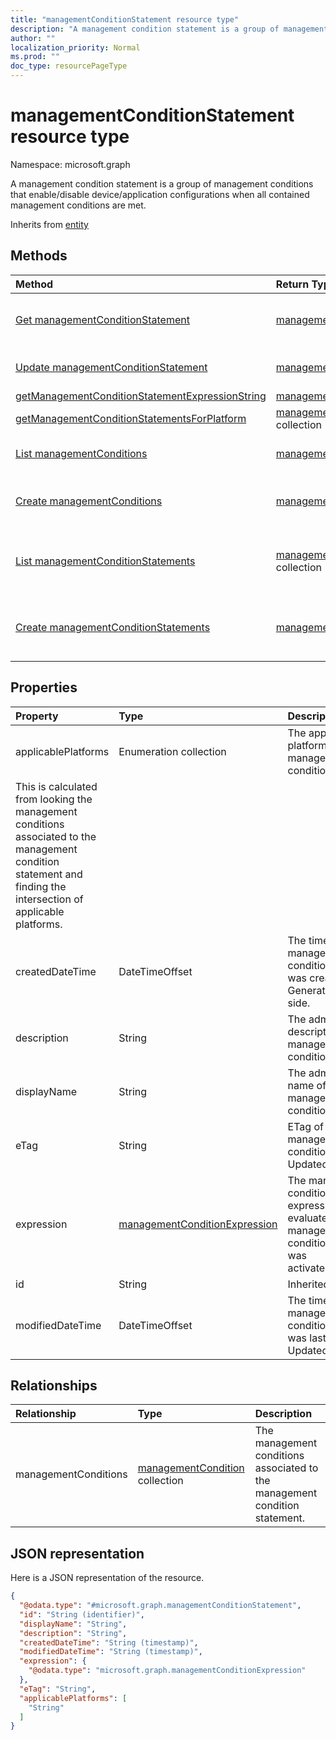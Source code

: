```yaml
---
title: "managementConditionStatement resource type"
description: "A management condition statement is a group of management conditions that enable/disable device/application configurations when all contained management conditions are met."
author: ""
localization_priority: Normal
ms.prod: ""
doc_type: resourcePageType
---
```


# managementConditionStatement resource type


Namespace: microsoft.graph

A management condition statement is a group of management conditions that enable/disable device/application configurations when all contained management conditions are met.


Inherits from [entity](../resources/entity.md)

## Methods
|Method|Return Type|Description|
|:---|:---|:---|
|[Get managementConditionStatement](../api/managementconditionstatement-get.md)|[managementConditionStatement](../resources/managementconditionstatement.md)|Read properties and relationships of the [managementConditionStatement](../resources/managementconditionstatement.md) object.|
|[Update managementConditionStatement](../api/managementconditionstatement-update.md)|[managementConditionStatement](../resources/managementconditionstatement.md)|Update the properties of a [managementConditionStatement](../resources/managementconditionstatement.md) object.|
|[getManagementConditionStatementExpressionString](../api/managementconditionstatement-getmanagementconditionstatementexpressionstring.md)|[managementConditionExpressionString](../resources/managementconditionexpressionstring.md)||
|[getManagementConditionStatementsForPlatform](../api/managementconditionstatement-getmanagementconditionstatementsforplatform.md)|[managementConditionStatement](../resources/managementconditionstatement.md) collection||
|[List managementConditions](../api/managementconditionstatement-list-managementconditions.md)|[managementCondition](../resources/managementcondition.md) collection|Get the managementConditions from the managementConditions navigation property.|
|[Create managementConditions](../api/managementconditionstatement-post-managementconditions.md)|[managementCondition](../resources/managementcondition.md)|Create managementConditions by posting to the managementConditions collection.|
|[List managementConditionStatements](../api/managementcondition-list-managementconditionstatements.md)|[managementConditionStatement](../resources/managementconditionstatement.md) collection|Get the managementConditionStatements from the managementConditionStatements navigation property.|
|[Create managementConditionStatements](../api/managementcondition-post-managementconditionstatements.md)|[managementConditionStatement](../resources/managementconditionstatement.md)|Create managementConditionStatements by posting to the managementConditionStatements collection.|

## Properties
|Property|Type|Description|
|:---|:---|:---|
|applicablePlatforms|Enumeration collection|The applicable platforms for this management condition statement.
This is calculated from looking the management conditions associated to the management condition statement and finding the intersection of applicable platforms.|
|createdDateTime|DateTimeOffset|The time the management condition statement was created. Generated service side.|
|description|String|The admin defined description of the management condition statement.|
|displayName|String|The admin defined name of the management condition statement.|
|eTag|String|ETag of the management condition statement. Updated service side.|
|expression|[managementConditionExpression](../resources/managementconditionexpression.md)|The management condition statement expression used to evaluate if a management condition statement was activated/deactivated.|
|id|String| Inherited from [entity](../resources/entity.md)|
|modifiedDateTime|DateTimeOffset|The time the management condition statement was last modified. Updated service side.|

## Relationships
|Relationship|Type|Description|
|:---|:---|:---|
|managementConditions|[managementCondition](../resources/managementcondition.md) collection|The management conditions associated to the management condition statement.|

## JSON representation
Here is a JSON representation of the resource.
<!-- {
  "blockType": "resource",
  "keyProperty": "id",
  "@odata.type": "microsoft.graph.managementConditionStatement",
  "baseType": "microsoft.graph.entity",
  "openType": false
}
-->
``` json
{
  "@odata.type": "#microsoft.graph.managementConditionStatement",
  "id": "String (identifier)",
  "displayName": "String",
  "description": "String",
  "createdDateTime": "String (timestamp)",
  "modifiedDateTime": "String (timestamp)",
  "expression": {
    "@odata.type": "microsoft.graph.managementConditionExpression"
  },
  "eTag": "String",
  "applicablePlatforms": [
    "String"
  ]
}
```


